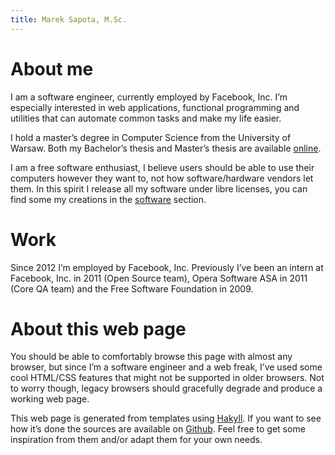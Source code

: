 ```yaml
---
title: Marek Sapota, M.Sc.
---
```


# About me

I am a software engineer, currently employed by Facebook, Inc.  I’m especially
interested in web applications, functional programming and utilities that can
automate common tasks and make my life easier.

I hold a master’s degree in Computer Science from the University of Warsaw.  Both my Bachelor’s thesis and Master’s thesis are available
[online](/thesis.html).

I am a free software enthusiast, I believe users should be able to use their
computers however they want to, not how software/hardware vendors let them.  In
this spirit I release all my software under libre licenses, you can find some my
creations in the [software](/software.html) section.

# Work

Since 2012 I’m employed by Facebook, Inc.  Previously I’ve been an intern at
Facebook, Inc. in 2011 (Open Source team), Opera Software ASA in 2011 (Core QA
team) and the Free Software Foundation in 2009.

# About this web page

You should be able to comfortably browse this page with almost any browser, but
since I’m a software engineer and a web freak, I’ve used some cool HTML/CSS
features that might not be supported in older browsers.  Not to worry though,
legacy browsers should gracefully degrade and produce a working web page.

This web page is generated from templates using
[Hakyll](http://jaspervdj.be/hakyll/index.html).  If you want to see how it’s
done the sources are available on [Github](https://github.com/maarons/www).
Feel free to get some inspiration from them and/or adapt them for your own
needs.
